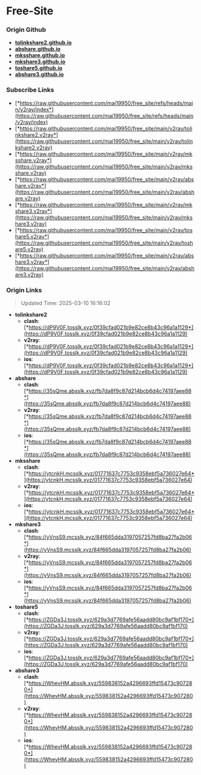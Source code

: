 # Free-Site

### Origin Github

- [**tolinkshare2.github.io**](https://github.com/tolinkshare2/tolinkshare2.github.io)
- [**abshare.github.io**](https://github.com/abshare/abshare.github.io)
- [**mksshare.github.io**](https://github.com/mksshare/mksshare.github.io)
- [**mkshare3.github.io**](https://github.com/mkshare3/mkshare3.github.io)
- [**toshare5.github.io**](https://github.com/toshare5/toshare5.github.io)
- [**abshare3.github.io**](https://github.com/abshare3/abshare3.github.io)

### Subscribe Links

- [*https://raw.githubusercontent.com/mai19950/free_site/refs/heads/main/v2ray/index*](https://raw.githubusercontent.com/mai19950/free_site/refs/heads/main/v2ray/index)
- [*https://raw.githubusercontent.com/mai19950/free_site/main/v2ray/tolinkshare2.v2ray*](https://raw.githubusercontent.com/mai19950/free_site/main/v2ray/tolinkshare2.v2ray)
- [*https://raw.githubusercontent.com/mai19950/free_site/main/v2ray/mksshare.v2ray*](https://raw.githubusercontent.com/mai19950/free_site/main/v2ray/mksshare.v2ray)
- [*https://raw.githubusercontent.com/mai19950/free_site/main/v2ray/abshare.v2ray*](https://raw.githubusercontent.com/mai19950/free_site/main/v2ray/abshare.v2ray)
- [*https://raw.githubusercontent.com/mai19950/free_site/main/v2ray/mkshare3.v2ray*](https://raw.githubusercontent.com/mai19950/free_site/main/v2ray/mkshare3.v2ray)
- [*https://raw.githubusercontent.com/mai19950/free_site/main/v2ray/toshare5.v2ray*](https://raw.githubusercontent.com/mai19950/free_site/main/v2ray/toshare5.v2ray)
- [*https://raw.githubusercontent.com/mai19950/free_site/main/v2ray/abshare3.v2ray*](https://raw.githubusercontent.com/mai19950/free_site/main/v2ray/abshare3.v2ray)

### Origin Links

> Updated Time: 2025-03-10 16:16:02

- **tolinkshare2**
  - **clash**: [*https://dP9V0F.tosslk.xyz/0f39cfad021b9e82ce8b43c96a1a1129*](https://dP9V0F.tosslk.xyz/0f39cfad021b9e82ce8b43c96a1a1129)
  - **v2ray**: [*https://dP9V0F.tosslk.xyz/0f39cfad021b9e82ce8b43c96a1a1129*](https://dP9V0F.tosslk.xyz/0f39cfad021b9e82ce8b43c96a1a1129)
  - **ios**: [*https://dP9V0F.tosslk.xyz/0f39cfad021b9e82ce8b43c96a1a1129*](https://dP9V0F.tosslk.xyz/0f39cfad021b9e82ce8b43c96a1a1129)
- **abshare**
  - **clash**: [*https://35sQme.absslk.xyz/fb7da8f9c87d214bcb6d4c74197aee88*](https://35sQme.absslk.xyz/fb7da8f9c87d214bcb6d4c74197aee88)
  - **v2ray**: [*https://35sQme.absslk.xyz/fb7da8f9c87d214bcb6d4c74197aee88*](https://35sQme.absslk.xyz/fb7da8f9c87d214bcb6d4c74197aee88)
  - **ios**: [*https://35sQme.absslk.xyz/fb7da8f9c87d214bcb6d4c74197aee88*](https://35sQme.absslk.xyz/fb7da8f9c87d214bcb6d4c74197aee88)
- **mksshare**
  - **clash**: [*https://ytcnkH.mcsslk.xyz/01771637c7753c9358ebf5a736027e64*](https://ytcnkH.mcsslk.xyz/01771637c7753c9358ebf5a736027e64)
  - **v2ray**: [*https://ytcnkH.mcsslk.xyz/01771637c7753c9358ebf5a736027e64*](https://ytcnkH.mcsslk.xyz/01771637c7753c9358ebf5a736027e64)
  - **ios**: [*https://ytcnkH.mcsslk.xyz/01771637c7753c9358ebf5a736027e64*](https://ytcnkH.mcsslk.xyz/01771637c7753c9358ebf5a736027e64)
- **mkshare3**
  - **clash**: [*https://yVnsS9.mcsslk.xyz/84f665dda3197057257fd8ba27fa2b06*](https://yVnsS9.mcsslk.xyz/84f665dda3197057257fd8ba27fa2b06)
  - **v2ray**: [*https://yVnsS9.mcsslk.xyz/84f665dda3197057257fd8ba27fa2b06*](https://yVnsS9.mcsslk.xyz/84f665dda3197057257fd8ba27fa2b06)
  - **ios**: [*https://yVnsS9.mcsslk.xyz/84f665dda3197057257fd8ba27fa2b06*](https://yVnsS9.mcsslk.xyz/84f665dda3197057257fd8ba27fa2b06)
- **toshare5**
  - **clash**: [*https://ZGDa3J.tosslk.xyz/629a3d7769afe56aadd80bc9af1bf170*](https://ZGDa3J.tosslk.xyz/629a3d7769afe56aadd80bc9af1bf170)
  - **v2ray**: [*https://ZGDa3J.tosslk.xyz/629a3d7769afe56aadd80bc9af1bf170*](https://ZGDa3J.tosslk.xyz/629a3d7769afe56aadd80bc9af1bf170)
  - **ios**: [*https://ZGDa3J.tosslk.xyz/629a3d7769afe56aadd80bc9af1bf170*](https://ZGDa3J.tosslk.xyz/629a3d7769afe56aadd80bc9af1bf170)
- **abshare3**
  - **clash**: [*https://WhevHM.absslk.xyz/559838152a4296693ffd15473c907280*](https://WhevHM.absslk.xyz/559838152a4296693ffd15473c907280)
  - **v2ray**: [*https://WhevHM.absslk.xyz/559838152a4296693ffd15473c907280*](https://WhevHM.absslk.xyz/559838152a4296693ffd15473c907280)
  - **ios**: [*https://WhevHM.absslk.xyz/559838152a4296693ffd15473c907280*](https://WhevHM.absslk.xyz/559838152a4296693ffd15473c907280)
